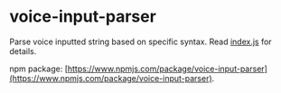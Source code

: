 # voice-input-parser

Parse voice inputted string based on specific syntax. Read [index.js](index.js) for details.

npm package: [https://www.npmjs.com/package/voice-input-parser](https://www.npmjs.com/package/voice-input-parser).
